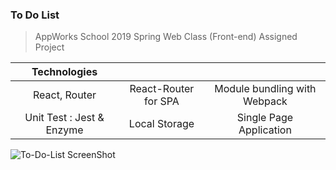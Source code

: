 ### To Do List

> AppWorks School 2019 Spring Web Class (Front-end) Assigned Project

| Technologies              |                      |                              |
|:-------------------------:|:--------------------:|:----------------------------:|
| React, Router             | React-Router for SPA | Module bundling with Webpack |
| Unit Test : Jest & Enzyme | Local Storage        | Single Page Application      |

![To-Do-List ScreenShot](https://raw.github.com/julieliao/To-Do-List/master/sample.png)
